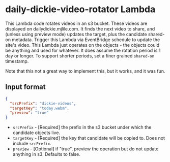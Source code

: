 # daily-dickie-video-rotator Lambda

This Lambda code rotates videos in an s3 bucket. These videos are displayed on dailydickie.mjlile.com. It finds the next video to share, and (unless using preview mode) updates the target, plus the candidate shared-on metadata. Trigger this Lambda via EventBridge schedule to update the site's video. This Lambda just operates on the objects - the objects could be anything and used for whatever. It does assume the rotation period is 1 day or longer. To support shorter periods, set a finer grained `shared-on` timestamp.

Note that this not a great way to implement this, but it works, and it was fun.

## Input format

```json
{
  "srcPrefix": "dickie-videos",
  "targetKey": "today.webm",
  "preview": "true"
}
```

- `srcPrefix` - [Required] the prefix in the s3 bucket under which the candidate objects live.
- `targetKey` - [Required] the key that candidate will be copied to. Does not include `srcPrefix`.
- `preview` - [Optional] if "true", preview the operation but do not update anything in s3. Defaults to false.
